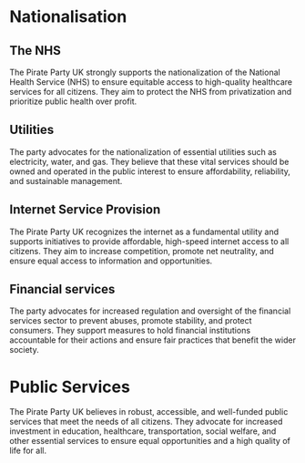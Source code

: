# Nationalisation
## The NHS
The Pirate Party UK strongly supports the nationalization of the National Health Service (NHS) to ensure equitable access to high-quality healthcare services for all citizens. They aim to protect the NHS from privatization and prioritize public health over profit.
## Utilities
The party advocates for the nationalization of essential utilities such as electricity, water, and gas. They believe that these vital services should be owned and operated in the public interest to ensure affordability, reliability, and sustainable management.
## Internet Service Provision
The Pirate Party UK recognizes the internet as a fundamental utility and supports initiatives to provide affordable, high-speed internet access to all citizens. They aim to increase competition, promote net neutrality, and ensure equal access to information and opportunities.
## Financial services
The party advocates for increased regulation and oversight of the financial services sector to prevent abuses, promote stability, and protect consumers. They support measures to hold financial institutions accountable for their actions and ensure fair practices that benefit the wider society.

# Public Services
The Pirate Party UK believes in robust, accessible, and well-funded public services that meet the needs of all citizens. They advocate for increased investment in education, healthcare, transportation, social welfare, and other essential services to ensure equal opportunities and a high quality of life for all.
